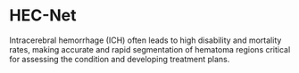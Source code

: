 # HEC-Net
Intracerebral hemorrhage (ICH) often leads to high disability and mortality rates, making accurate and rapid segmentation of hematoma regions critical for assessing the condition and developing treatment plans.

